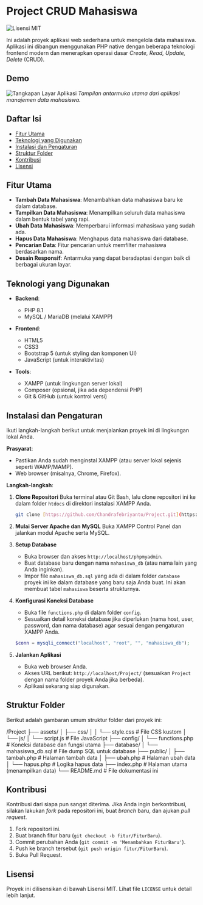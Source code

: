 # Project CRUD Mahasiswa

![Lisensi MIT](https://img.shields.io/badge/license-MIT-blue.svg)

Ini adalah proyek aplikasi web sederhana untuk mengelola data mahasiswa. Aplikasi ini dibangun menggunakan PHP native dengan beberapa teknologi frontend modern dan menerapkan operasi dasar _Create, Read, Update, Delete_ (CRUD).

##  Demo

![Tangkapan Layar Aplikasi](https://i.ibb.co/68f2R0N/Screenshot-2024-03-04-122557.png)
*Tampilan antarmuka utama dari aplikasi manajemen data mahasiswa.*

##  Daftar Isi

- [Fitur Utama](#fitur-utama)
- [Teknologi yang Digunakan](#teknologi-yang-digunakan)
- [Instalasi dan Pengaturan](#instalasi-dan-pengaturan)
- [Struktur Folder](#struktur-folder)
- [Kontribusi](#kontribusi)
- [Lisensi](#lisensi)

## Fitur Utama

- **Tambah Data Mahasiswa**: Menambahkan data mahasiswa baru ke dalam database.
- **Tampilkan Data Mahasiswa**: Menampilkan seluruh data mahasiswa dalam bentuk tabel yang rapi.
- **Ubah Data Mahasiswa**: Memperbarui informasi mahasiswa yang sudah ada.
- **Hapus Data Mahasiswa**: Menghapus data mahasiswa dari database.
- **Pencarian Data**: Fitur pencarian untuk memfilter mahasiswa berdasarkan nama.
- **Desain Responsif**: Antarmuka yang dapat beradaptasi dengan baik di berbagai ukuran layar.

## Teknologi yang Digunakan

- **Backend**:
  - PHP 8.1
  - MySQL / MariaDB (melalui XAMPP)

- **Frontend**:
  - HTML5
  - CSS3
  - Bootstrap 5 (untuk styling dan komponen UI)
  - JavaScript (untuk interaktivitas)

- **Tools**:
  - XAMPP (untuk lingkungan server lokal)
  - Composer (opsional, jika ada dependensi PHP)
  - Git & GitHub (untuk kontrol versi)

## Instalasi dan Pengaturan

Ikuti langkah-langkah berikut untuk menjalankan proyek ini di lingkungan lokal Anda.

**Prasyarat**:
- Pastikan Anda sudah menginstal XAMPP (atau server lokal sejenis seperti WAMP/MAMP).
- Web browser (misalnya, Chrome, Firefox).

**Langkah-langkah**:

1.  **Clone Repositori**
    Buka terminal atau Git Bash, lalu clone repositori ini ke dalam folder `htdocs` di direktori instalasi XAMPP Anda.
    ```bash
    git clone [https://github.com/Chandrafebriyanto/Project.git](https://github.com/Chandrafebriyanto/Project.git)
    ```

2.  **Mulai Server Apache dan MySQL**
    Buka XAMPP Control Panel dan jalankan modul Apache serta MySQL.

3.  **Setup Database**
    - Buka browser dan akses `http://localhost/phpmyadmin`.
    - Buat database baru dengan nama `mahasiswa_db` (atau nama lain yang Anda inginkan).
    - Impor file `mahasiswa_db.sql` yang ada di dalam folder `database` proyek ini ke dalam database yang baru saja Anda buat. Ini akan membuat tabel `mahasiswa` beserta strukturnya.

4.  **Konfigurasi Koneksi Database**
    - Buka file `functions.php` di dalam folder `config`.
    - Sesuaikan detail koneksi database jika diperlukan (nama host, user, password, dan nama database) agar sesuai dengan pengaturan XAMPP Anda.
    ```php
    $conn = mysqli_connect("localhost", "root", "", "mahasiswa_db");
    ```

5.  **Jalankan Aplikasi**
    - Buka web browser Anda.
    - Akses URL berikut: `http://localhost/Project/` (sesuaikan `Project` dengan nama folder proyek Anda jika berbeda).
    - Aplikasi sekarang siap digunakan.

## Struktur Folder

Berikut adalah gambaran umum struktur folder dari proyek ini:


/Project
├── assets/
│   ├── css/
│   │   └── style.css       # File CSS kustom
│   └── js/
│       └── script.js       # File JavaScript
├── config/
│   └── functions.php       # Koneksi database dan fungsi utama
├── database/
│   └── mahasiswa_db.sql    # File dump SQL untuk database
├── public/
│   ├── tambah.php          # Halaman tambah data
│   ├── ubah.php            # Halaman ubah data
│   └── hapus.php           # Logika hapus data
├── index.php               # Halaman utama (menampilkan data)
└── README.md               # File dokumentasi ini


## Kontribusi

Kontribusi dari siapa pun sangat diterima. Jika Anda ingin berkontribusi, silakan lakukan _fork_ pada repositori ini, buat _branch_ baru, dan ajukan _pull request_.

1.  Fork repositori ini.
2.  Buat branch fitur baru (`git checkout -b fitur/FiturBaru`).
3.  Commit perubahan Anda (`git commit -m 'Menambahkan FiturBaru'`).
4.  Push ke branch tersebut (`git push origin fitur/FiturBaru`).
5.  Buka Pull Request.

## Lisensi

Proyek ini dilisensikan di bawah Lisensi MIT. Lihat file `LICENSE` untuk detail lebih lanjut.
